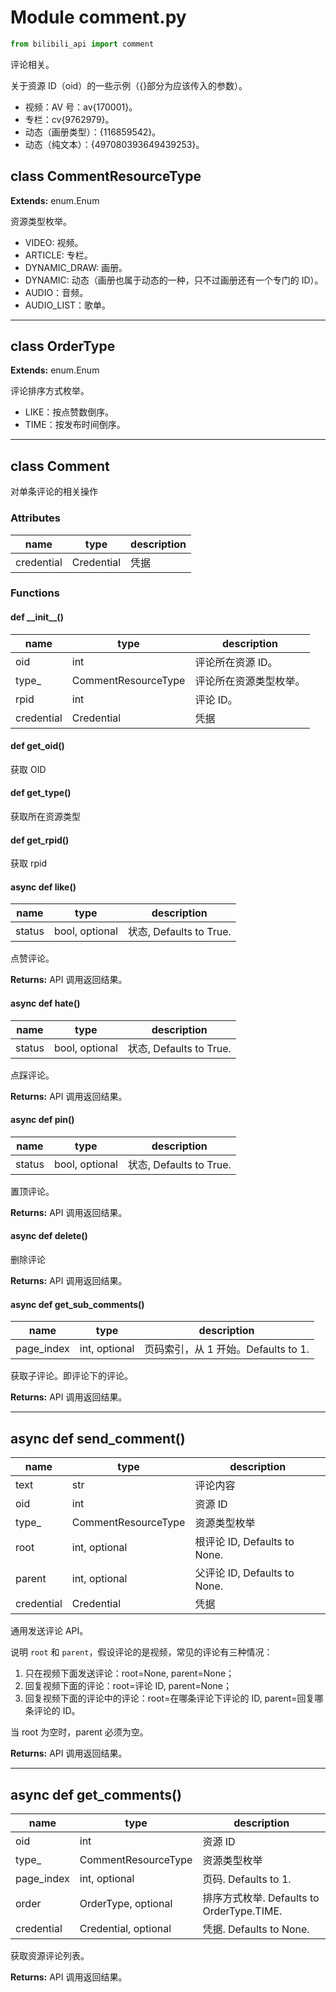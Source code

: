 # Module comment.py

```python
from bilibili_api import comment
```

评论相关。

关于资源 ID（oid）的一些示例（{}部分为应该传入的参数）。

+ 视频：AV 号：av{170001}。
+ 专栏：cv{9762979}。
+ 动态（画册类型）：{116859542}。
+ 动态（纯文本）：{497080393649439253}。

## class CommentResourceType

**Extends:** enum.Enum

资源类型枚举。

+ VIDEO: 视频。
+ ARTICLE: 专栏。
+ DYNAMIC_DRAW: 画册。
+ DYNAMIC: 动态（画册也属于动态的一种，只不过画册还有一个专门的 ID）。
+ AUDIO：音频。
+ AUDIO_LIST：歌单。

---

## class OrderType

**Extends:** enum.Enum

评论排序方式枚举。

+ LIKE：按点赞数倒序。
+ TIME：按发布时间倒序。

---


## class Comment

对单条评论的相关操作

### Attributes

| name | type | description |
| ---- | ---- | ----------- |
| credential | Credential | 凭据 |

### Functions

#### def \_\_init\_\_()

| name       | type         | description            |
| ---------- | ------------ | ---------------------- |
| oid        | int          | 评论所在资源 ID。      |
| type\_      | CommentResourceType | 评论所在资源类型枚举。 |
| rpid       | int          | 评论 ID。              |
| credential | Credential   | 凭据                   |

#### def get_oid()

获取 OID

#### def get_type()

获取所在资源类型

#### def get_rpid()

获取 rpid

#### async def like()

| name   | type           | description             |
| ------ | -------------- | ----------------------- |
| status | bool, optional | 状态, Defaults to True. |

点赞评论。

**Returns:** API 调用返回结果。

#### async def hate()

| name   | type           | description             |
| ------ | -------------- | ----------------------- |
| status | bool, optional | 状态, Defaults to True. |

点踩评论。

**Returns:** API 调用返回结果。

#### async def pin()

| name   | type           | description             |
| ------ | -------------- | ----------------------- |
| status | bool, optional | 状态, Defaults to True. |

置顶评论。

**Returns:** API 调用返回结果。

#### async def delete()

删除评论

**Returns:** API 调用返回结果。

#### async def get_sub_comments()

| name       | type          | description                         |
| ---------- | ------------- | ----------------------------------- |
| page_index | int, optional | 页码索引，从 1 开始。Defaults to 1. |

获取子评论。即评论下的评论。

**Returns:** API 调用返回结果。

---

## async def send_comment()

| name       | type          | description                  |
| ---------- | ------------- | ---------------------------- |
| text       | str           | 评论内容                     |
| oid        | int           | 资源 ID                      |
| type\_      | CommentResourceType  | 资源类型枚举                 |
| root       | int, optional | 根评论 ID, Defaults to None. |
| parent     | int, optional | 父评论 ID, Defaults to None. |
| credential | Credential    | 凭据                         |

通用发送评论 API。

说明 `root` 和 `parent`，假设评论的是视频，常见的评论有三种情况：

1. 只在视频下面发送评论：root=None, parent=None；
2. 回复视频下面的评论：root=评论 ID, parent=None；
3. 回复视频下面的评论中的评论：root=在哪条评论下评论的 ID, parent=回复哪条评论的 ID。

当 root 为空时，parent 必须为空。

**Returns:** API 调用返回结果。

---

## async def get_comments()

| name       | type                 | description                               |
| ---------- | -------------------- | ----------------------------------------- |
| oid        | int                  | 资源 ID                                   |
| type\_     | CommentResourceType         | 资源类型枚举                              |
| page_index | int, optional        | 页码. Defaults to 1.                      |
| order      | OrderType, optional  | 排序方式枚举. Defaults to OrderType.TIME. |
| credential | Credential, optional | 凭据. Defaults to None.                   |

获取资源评论列表。

**Returns:** API 调用返回结果。
